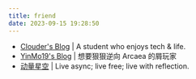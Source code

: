 ```yaml
---
title: friend
date: 2023-09-15 19:28:50
---
```


- [Clouder's Blog](https://clouder0.com/) | A student who enjoys tech & life.
- [YinMo19's Blog](https://blog.yinmo19.top) | 想要狠狠逆向 Arcaea 的屑玩家
- [动量星空](https://zjl37.github.io/) | Live async; live free; live with reflection.